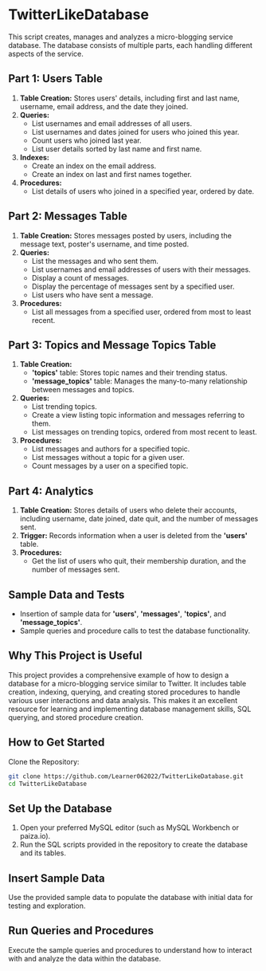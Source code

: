 # TwitterLikeDatabase

This script creates, manages and analyzes a micro-blogging service database. The database consists of multiple parts, each handling different aspects of the service.

## Part 1: Users Table

1. **Table Creation:** Stores users' details, including first and last name, username, email address, and the date they joined.
2. **Queries:**
    - List usernames and email addresses of all users.
    - List usernames and dates joined for users who joined this year.
    - Count users who joined last year.
    - List user details sorted by last name and first name.
3. **Indexes:**
    - Create an index on the email address.
    - Create an index on last and first names together.
4. **Procedures:**
    - List details of users who joined in a specified year, ordered by date.

## Part 2: Messages Table

1. **Table Creation:** Stores messages posted by users, including the message text, poster's username, and time posted.
2. **Queries:**
    - List the messages and who sent them.
    - List usernames and email addresses of users with their messages.
    - Display a count of messages.
    - Display the percentage of messages sent by a specified user.
    - List users who have sent a message.
3. **Procedures:**
    - List all messages from a specified user, ordered from most to least recent.

## Part 3: Topics and Message Topics Table

1. **Table Creation:**
    - **'topics'** table: Stores topic names and their trending status.
    - **'message_topics'** table: Manages the many-to-many relationship between messages and topics.
2. **Queries:**
    - List trending topics.
    - Create a view listing topic information and messages referring to them.
    - List messages on trending topics, ordered from most recent to least.
3. **Procedures:**
    - List messages and authors for a specified topic.
    - List messages without a topic for a given user.
    - Count messages by a user on a specified topic.

## Part 4: Analytics

1. **Table Creation:** Stores details of users who delete their accounts, including username, date joined, date quit, and the number of messages sent.
2. **Trigger:** Records information when a user is deleted from the **'users'** table.
3. **Procedures:**
    - Get the list of users who quit, their membership duration, and the number of messages sent.

## Sample Data and Tests

- Insertion of sample data for **'users'**, **'messages'**, **'topics'**, and **'message_topics'**.
- Sample queries and procedure calls to test the database functionality.

## Why This Project is Useful

This project provides a comprehensive example of how to design a database for a micro-blogging service similar to Twitter. It includes table creation, indexing, querying, and creating stored procedures to handle various user interactions and data analysis. This makes it an excellent resource for learning and implementing database management skills, SQL querying, and stored procedure creation.

## How to Get Started

Clone the Repository:

```bash
git clone https://github.com/Learner062022/TwitterLikeDatabase.git
cd TwitterLikeDatabase
```
## Set Up the Database

1. Open your preferred MySQL editor (such as MySQL Workbench or paiza.io).
2. Run the SQL scripts provided in the repository to create the database and its tables.

## Insert Sample Data

Use the provided sample data to populate the database with initial data for testing and exploration.

## Run Queries and Procedures

Execute the sample queries and procedures to understand how to interact with and analyze the data within the database.
